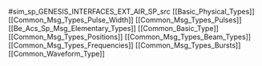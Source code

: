 #sim_sp_GENESIS_INTERFACES_EXT_AIR_SP_src
[[Basic_Physical_Types]]
[[Common_Msg_Types_Pulse_Width]]
[[Common_Msg_Types_Pulses]]
[[Be_Acs_Sp_Msg_Elementary_Types]]
[[Common_Basic_Type]]
[[Common_Msg_Types_Positions]]
[[Common_Msg_Types_Beam_Types]]
[[Common_Msg_Types_Frequencies]]
[[Common_Msg_Types_Bursts]]
[[Common_Waveform_Type]]
